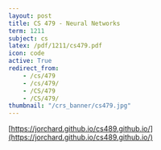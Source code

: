 ```yaml
---
layout: post
title: CS 479 - Neural Networks
term: 1211
subject: cs
latex: /pdf/1211/cs479.pdf
icon: code
active: True
redirect_from:
    - /cs/479
    - /cs/479/
    - /CS/479
    - /CS/479/
thumbnail: "/crs_banner/cs479.jpg"
---
```


[https://jorchard.github.io/cs489.github.io/](https://jorchard.github.io/cs489.github.io/)
